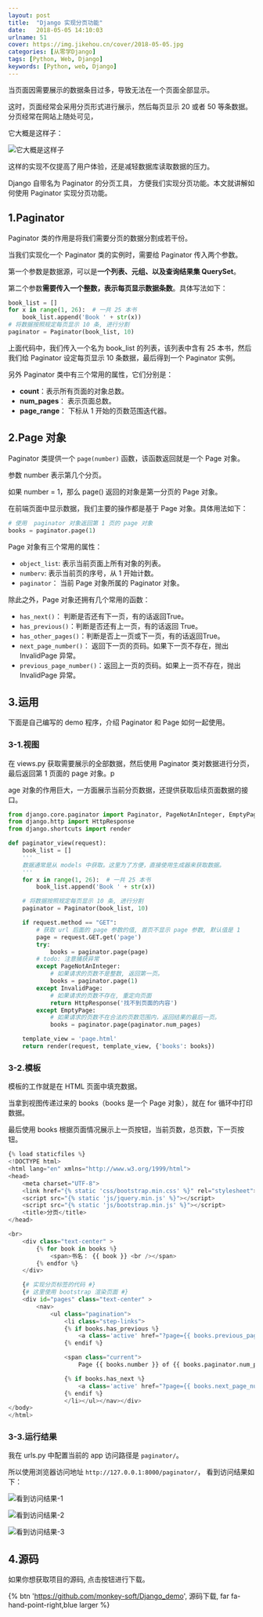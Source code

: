```yaml
---
layout: post
title:  "Django 实现分页功能"
date:   2018-05-05 14:10:03
urlname: 51
cover: https://img.jikehou.cn/cover/2018-05-05.jpg
categories: [从零学Django]
tags: [Python, Web, Django]
keywords: [Python, web, Django]
---
```

当页面因需要展示的数据条目过多，导致无法在一个页面全部显示。

这时，页面经常会采用分页形式进行展示，然后每页显示 20 或者 50 等条数据。分页经常在网站上随处可见，

它大概是这样子：
<!-- more -->
![它大概是这样子](https://img.jikehou.cn/img/81_Bootstrap-Paginator.jpg)

这样的实现不仅提高了用户体验，还是减轻数据库读取数据的压力。

Django 自带名为 Paginator 的分页工具， 方便我们实现分页功能。本文就讲解如何使用 Paginator 实现分页功能。

## 1.Paginator
Paginator 类的作用是将我们需要分页的数据分割成若干份。

当我们实现化一个 Paginator 类的实例时，需要给 Paginator 传入两个参数。

第一个参数是数据源，可以是**一个列表、元组、以及查询结果集 QuerySet**。

第二个参数**需要传入一个整数，表示每页显示数据条数**。具体写法如下：

```python
book_list = []
for x in range(1, 26):  # 一共 25 本书
    book_list.append('Book ' + str(x))
# 将数据按照规定每页显示 10 条, 进行分割
paginator = Paginator(book_list, 10)
```

上面代码中，我们传入一个名为 book_list 的列表，该列表中含有 25 本书，然后我们给 Paginator 设定每页显示 10 条数据，最后得到一个 Paginator 实例。 

另外 Paginator 类中有三个常用的属性，它们分别是：
- **count**：表示所有页面的对象总数。
- **num_pages**： 表示页面总数。
- **page_range**： 下标从 1 开始的页数范围迭代器。

## 2.Page 对象
Paginator 类提供一个 `page(number)` 函数，该函数返回就是一个 Page 对象。

参数 number 表示第几个分页。

如果 number = 1，那么 page() 返回的对象是第一分页的 Page 对象。

在前端页面中显示数据，我们主要的操作都是基于 Page 对象。具体用法如下：

```python
# 使用  paginator 对象返回第 1 页的 page 对象
books = paginator.page(1)
```

Page 对象有三个常用的属性：
- `object_list`: 表示当前页面上所有对象的列表。
- `numberv`: 表示当前页的序号，从 1 开始计数。
- `paginator`： 当前 Page 对象所属的 Paginator 对象。

除此之外，Page 对象还拥有几个常用的函数：
- `has_next()`： 判断是否还有下一页，有的话返回True。
- `has_previous()`：判断是否还有上一页，有的话返回 True。
- `has_other_pages()`：判断是否上一页或下一页，有的话返回True。
- `next_page_number()`： 返回下一页的页码。如果下一页不存在，抛出InvalidPage 异常。
- `previous_page_number()`：返回上一页的页码。如果上一页不存在，抛出InvalidPage 异常。

## 3.运用
下面是自己编写的 demo 程序，介绍 Paginator 和 Page 如何一起使用。

### 3-1.视图
在 views.py 获取需要展示的全部数据，然后使用 Paginator 类对数据进行分页，最后返回第 1 页面的 page 对象。p

age 对象的作用巨大，一方面展示当前分页数据，还提供获取后续页面数据的接口。
```python
from django.core.paginator import Paginator, PageNotAnInteger, EmptyPage, InvalidPage
from django.http import HttpResponse
from django.shortcuts import render

def paginator_view(request):
    book_list = []
    '''
    数据通常是从 models 中获取。这里为了方便，直接使用生成器来获取数据。
    '''
    for x in range(1, 26):  # 一共 25 本书
        book_list.append('Book ' + str(x))

    # 将数据按照规定每页显示 10 条, 进行分割
    paginator = Paginator(book_list, 10)

    if request.method == "GET":
        # 获取 url 后面的 page 参数的值, 首页不显示 page 参数, 默认值是 1
        page = request.GET.get('page')
        try:
            books = paginator.page(page)
        # todo: 注意捕获异常
        except PageNotAnInteger:
            # 如果请求的页数不是整数, 返回第一页。
            books = paginator.page(1)
        except InvalidPage:
            # 如果请求的页数不存在, 重定向页面
            return HttpResponse('找不到页面的内容')
        except EmptyPage:
            # 如果请求的页数不在合法的页数范围内，返回结果的最后一页。
            books = paginator.page(paginator.num_pages)

    template_view = 'page.html'
    return render(request, template_view, {'books': books})
```

### 3-2.模板
模板的工作就是在 HTML 页面中填充数据。

当拿到视图传递过来的 books（books 是一个 Page 对象），就在 for 循环中打印数据。

最后使用 books 根据页面情况展示上一页按钮，当前页数，总页数，下一页按钮。

```python
{% load staticfiles %}
<!DOCTYPE html>
<html lang="en" xmlns="http://www.w3.org/1999/html">
<head>
    <meta charset="UTF-8">
    <link href="{% static 'css/bootstrap.min.css' %}" rel="stylesheet">
    <script src="{% static 'js/jquery.min.js' %}"></script>
    <script src="{% static 'js/bootstrap.min.js' %}"></script>
    <title>分页</title>
</head>

<br>
    <div class="text-center" >
        {% for book in books %}
            <span>书名： {{ book }} <br /></span>
        {% endfor %}
    </div>

    {# 实现分页标签的代码 #}
    {# 这里使用 bootstrap 渲染页面 #}
    <div id="pages" class="text-center" >
        <nav>
            <ul class="pagination">
                <li class="step-links">
                {% if books.has_previous %}
                    <a class='active' href="?page={{ books.previous_page_number }}">上一页</a>
                {% endif %}

                <span class="current">
                    Page {{ books.number }} of {{ books.paginator.num_pages }}</span>

                {% if books.has_next %}
                    <a class='active' href="?page={{ books.next_page_number }}">下一页</a>
                {% endif %}
                </li></ul></nav></div>
</body>
</html>
```

### 3-3.运行结果

我在 urls.py 中配置当前的 app 访问路径是 `paginator/`。

所以使用浏览器访问地址 `http://127.0.0.1:8000/paginator/`， 看到访问结果如下：

![看到访问结果-1](https://img.jikehou.cn/img/81_1.png)

![看到访问结果-2](https://img.jikehou.cn/img/81_2.png)

![看到访问结果-3](https://img.jikehou.cn/img/81_3.png)

## 4.源码

如果你想获取项目的源码, 点击按钮进行下载。

{% btn 'https://github.com/monkey-soft/Django_demo', 源码下载, far fa-hand-point-right,blue larger %}

